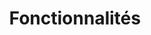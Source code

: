 ---
draft: false
title: Fonctionnalités
layout: blocks
url: /fonctionnalites
image:
  src: /images/uploads/illu-multitasking.svg
hero:
  title: Les fonctionnalités
  text: Création du ou des cabinets, des personnes (avocats, collaborateur, juriste…), des expertises métier…
  image:
    src: /images/uploads/illu-multitasking.svg
show_list: false
blocks:
  - type: editorial
    direction: rtl
    title: Présentation du cabinet
    text: Ajouter les différents lieux et leurs informations contact.
    image:
      src: /images/uploads/illu-project.svg
    # cta:
    #   text: En savoir plus
    #   url: /fonctionnalites/cabinet
  - type: editorial
    direction: ltr
    title: Présentation de l’équipe
    text: Vous avez la possibilité de présenter toutes personnes composant le cabinet comme les avocats, collaborateurs…
    image:
      src: /images/uploads/illu-teaming-up.svg
    # cta:
    #   text: En savoir plus
    #   url: /fonctionnalites/equipe
  - type: editorial
    direction: rtl
    title: Les compétences et expertises du cabinet
    text: Créez vos pages sur vos différentes compétences et expertises (droit pénal, du travail, de la famille…).
    image:
      src: /images/uploads/illu-strategy.svg
    # cta:
    #   text: En savoir plus
    #   url: /fonctionnalites/expertises
  - type: editorial
    direction: ltr
    title: Mettre en avant votre actualité
    text: L’actualité de votre cabinet sous la forme d’un journal ou simplement une liste de publications qui renvoit vers les sites web source.
    image:
      src: /images/uploads/illu-paperboy.svg
    # cta:
    #   text: En savoir plus
    #   url: /fonctionnalites/actualite
  - type: editorial
    direction: rtl
    title: Et bien d’autres fonctionnalités à venir
    text: Job board, annonces immobilières, …
    image:
      src: /images/uploads/illu-workspace.svg
    # cta:
    #   text: En savoir plus
    #   url: /fonctionnalites/a-venir
---